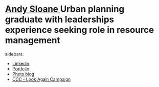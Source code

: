# <a href="#" data-toggle="tooltip" data-original-title="{{site.data.glossary.jekyll_platform}}">Andy Sloane </a>Urban planning graduate with leaderships experience seeking role in resource management</a>

 
 sidebars:
-  [Linkedin](https://www.linkedin.com/in/andysloane)
- [Portfolio](https://readymag.com/u98679279/andysloane/)
- [Photo blog](http://andy-in-nz.tumblr.com/)
- [CCC - Look Again Campaign](https://www.youtube.com/watch?v=6Mei7Nr9bRs)

 

<i class="fa fa-camera-retro fa-5x"></i>  
